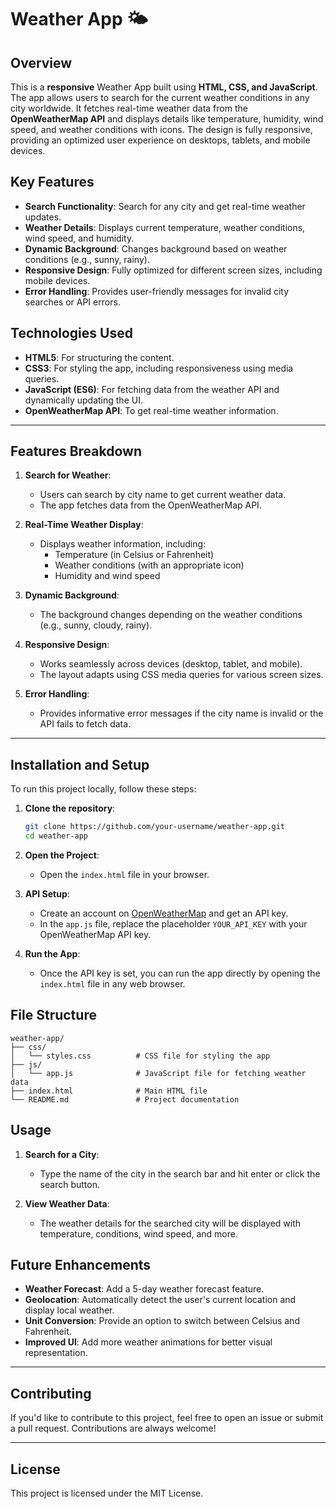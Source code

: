 # Weather App 🌤️

## Overview

This is a **responsive** Weather App built using **HTML, CSS, and JavaScript**. The app allows users to search for the current weather conditions in any city worldwide. It fetches real-time weather data from the **OpenWeatherMap API** and displays details like temperature, humidity, wind speed, and weather conditions with icons. The design is fully responsive, providing an optimized user experience on desktops, tablets, and mobile devices.

## Key Features

- **Search Functionality**: Search for any city and get real-time weather updates.
- **Weather Details**: Displays current temperature, weather conditions, wind speed, and humidity.
- **Dynamic Background**: Changes background based on weather conditions (e.g., sunny, rainy).
- **Responsive Design**: Fully optimized for different screen sizes, including mobile devices.
- **Error Handling**: Provides user-friendly messages for invalid city searches or API errors.

## Technologies Used

- **HTML5**: For structuring the content.
- **CSS3**: For styling the app, including responsiveness using media queries.
- **JavaScript (ES6)**: For fetching data from the weather API and dynamically updating the UI.
- **OpenWeatherMap API**: To get real-time weather information.
---


## Features Breakdown

1. **Search for Weather**:
   - Users can search by city name to get current weather data.
   - The app fetches data from the OpenWeatherMap API.

2. **Real-Time Weather Display**:
   - Displays weather information, including:
     - Temperature (in Celsius or Fahrenheit)
     - Weather conditions (with an appropriate icon)
     - Humidity and wind speed

3. **Dynamic Background**:
   - The background changes depending on the weather conditions (e.g., sunny, cloudy, rainy).
   
4. **Responsive Design**:
   - Works seamlessly across devices (desktop, tablet, and mobile).
   - The layout adapts using CSS media queries for various screen sizes.

5. **Error Handling**:
   - Provides informative error messages if the city name is invalid or the API fails to fetch data.
---

## Installation and Setup

To run this project locally, follow these steps:

1. **Clone the repository**:
   ```bash
   git clone https://github.com/your-username/weather-app.git
   cd weather-app
   ```

2. **Open the Project**:
   - Open the `index.html` file in your browser.

3. **API Setup**:
   - Create an account on [OpenWeatherMap](https://openweathermap.org/) and get an API key.
   - In the `app.js` file, replace the placeholder `YOUR_API_KEY` with your OpenWeatherMap API key.

4. **Run the App**:
   - Once the API key is set, you can run the app directly by opening the `index.html` file in any web browser.

## File Structure

```
weather-app/
├── css/
│   └── styles.css          # CSS file for styling the app
├── js/
│   └── app.js              # JavaScript file for fetching weather data
├── index.html              # Main HTML file
└── README.md               # Project documentation
```

## Usage

1. **Search for a City**:
   - Type the name of the city in the search bar and hit enter or click the search button.
   
2. **View Weather Data**:
   - The weather details for the searched city will be displayed with temperature, conditions, wind speed, and more.

## Future Enhancements

- **Weather Forecast**: Add a 5-day weather forecast feature.
- **Geolocation**: Automatically detect the user's current location and display local weather.
- **Unit Conversion**: Provide an option to switch between Celsius and Fahrenheit.
- **Improved UI**: Add more weather animations for better visual representation.
---

## Contributing
If you'd like to contribute to this project, feel free to open an issue or submit a pull request. Contributions are always welcome!

---

## License

This project is licensed under the MIT License.

